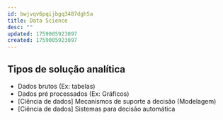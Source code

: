 ```yaml
---
id: bwjvqv6pqijbgq3487dgh5a
title: Data Science
desc: ""
updated: 1759005923097
created: 1759005923097
---
```


## Tipos de solução analítica

- Dados brutos (Ex: tabelas)
- Dados pré processados (Ex: Gráficos)
- [Ciência de dados] Mecanismos de suporte a decisão (Modelagem)
- [Ciência de dados] Sistemas para decisão automática

